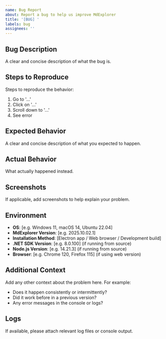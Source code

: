 ```yaml
---
name: Bug Report
about: Report a bug to help us improve MdExplorer
title: '[BUG] '
labels: bug
assignees: ''
---
```


## Bug Description

A clear and concise description of what the bug is.

## Steps to Reproduce

Steps to reproduce the behavior:
1. Go to '...'
2. Click on '...'
3. Scroll down to '...'
4. See error

## Expected Behavior

A clear and concise description of what you expected to happen.

## Actual Behavior

What actually happened instead.

## Screenshots

If applicable, add screenshots to help explain your problem.

## Environment

- **OS**: [e.g. Windows 11, macOS 14, Ubuntu 22.04]
- **MdExplorer Version**: [e.g. 2025.10.02.1]
- **Installation Method**: [Electron app / Web browser / Development build]
- **.NET SDK Version**: [e.g. 8.0.100] (if running from source)
- **Node.js Version**: [e.g. 14.21.3] (if running from source)
- **Browser**: [e.g. Chrome 120, Firefox 115] (if using web version)

## Additional Context

Add any other context about the problem here. For example:
- Does it happen consistently or intermittently?
- Did it work before in a previous version?
- Any error messages in the console or logs?

## Logs

If available, please attach relevant log files or console output.
